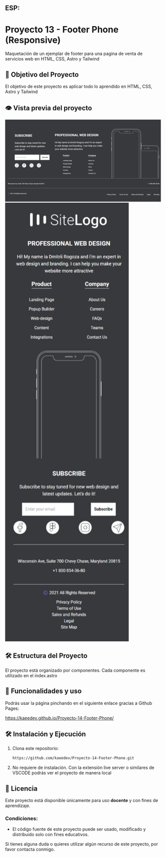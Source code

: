 ## ESP:

# Proyecto 13 - Footer Phone (Responsive)

Maquetación de un ejemplar de footer para una pagina de venta de servicios web en HTML, CSS, Astro y Tailwind

## 🎯 Objetivo del Proyecto

El objetivo de este proyecto es aplicar todo lo aprendido en HTML, CSS, Astro y Tailwind

## 👁️ Vista previa del proyecto
<img src="public/assets/preview.jpeg" width=1200>
<img src="public/assets/previewmobile.jpeg" width=400>



## 🛠️ Estructura del Proyecto

El proyecto está organizado por componentes. Cada componente es utilizado en el index.astro


## 🚀 Funcionalidades y uso

Podrás usar la página pinchando en el siguiente enlace gracias a Github Pages:

https://kaeedev.github.io/Proyecto-14-Footer-Phone/

## 🛠️ Instalación y Ejecución

1. Clona este repositorio:
   ```bash
   https://github.com/kaeedev/Proyecto-14-Footer-Phone.git

2. No requiere de instalación. Con la extensión live server o similares de VSCODE podrás ver el proyecto de manera local

## 📝 Licencia

Este proyecto está disponible únicamente para uso **docente** y con fines de aprendizaje.

### Condiciones:
- El código fuente de este proyecto puede ser usado, modificado y distribuido solo con fines educativos.

Si tienes alguna duda o quieres utilizar algún recurso de este proyecto, por favor contacta conmigo.
